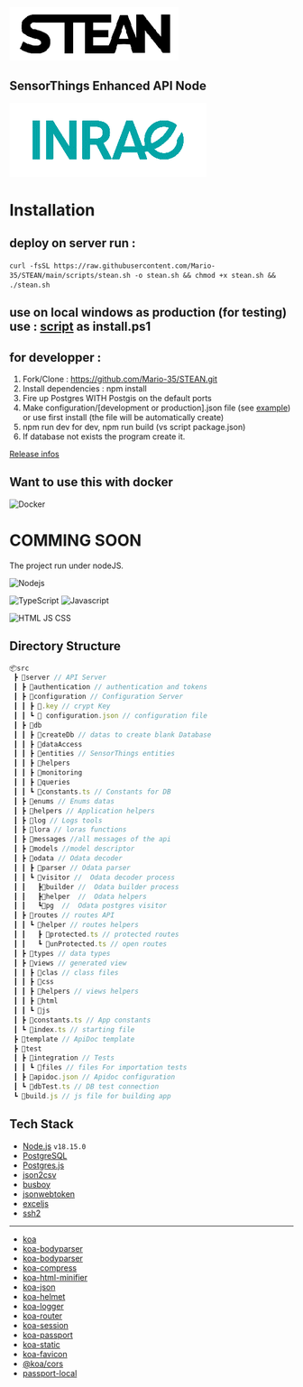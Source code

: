 ![Logo](https://raw.githubusercontent.com/Mario-35/STEAN/main/doc/assets/logo.png "Logo")

## SensorThings Enhanced API Node

![Inrae](https://raw.githubusercontent.com/Mario-35/STEAN/main/doc/assets/inrae.png "Inrae")

# Installation

## deploy on server run :
```curl -fsSL https://raw.githubusercontent.com/Mario-35/STEAN/main/scripts/stean.sh -o stean.sh && chmod +x stean.sh && ./stean.sh```

## use on local windows as production (for testing) use :  [script](https://raw.githubusercontent.com/Mario-35/STEAN/main/scripts/install.ps1) as install.ps1

## for developper : 

1. Fork/Clone : <https://github.com/Mario-35/STEAN.git>
2. Install dependencies : npm install
3. Fire up Postgres WITH Postgis on the default ports
4. Make configuration/[development or production].json file (see [example](https://github.com/Mario-35/STEAN/blob/main/src/server/configuration/example.md))
or use first install (the file will be automatically create)
5. npm run dev for dev, npm run build (vs script package.json)
6. If database not exists the program create it.

[Release infos](https://github.com/Mario-35/STEAN/blob/main/realease.md)

## Want to use this with docker

![Docker](https://raw.githubusercontent.com/Mario-35/STEAN/main/doc/assets/logo-docker.png "Docker")

# COMMING SOON

The project run under nodeJS.

![Nodejs](https://raw.githubusercontent.com/Mario-35/STEAN/main/doc/assets/nodejs.png "Nodejs")

![TypeScript](https://raw.githubusercontent.com/Mario-35/STEAN/main/doc/assets/ts.png "TypeScript") ![Javascript](https://raw.githubusercontent.com/Mario-35/STEAN/main/doc/assets/js.png "Javascript")


![HTML JS CSS](https://raw.githubusercontent.com/Mario-35/STEAN/main/doc/assets/html.png "HTML JS CSS")

## Directory Structure

```js
📦src
 ┣ 📂server // API Server
 ┃ ┣ 📂authentication // authentication and tokens
 ┃ ┣ 📂configuration // Configuration Server
 ┃ ┃ ┣ 📜.key // crypt Key
 ┃ ┃ ┗ 📜 configuration.json // configuration file
 ┃ ┣ 📂db
 ┃ ┃ ┣ 📂createDb // datas to create blank Database
 ┃ ┃ ┣ 📂dataAccess
 ┃ ┃ ┣ 📂entities // SensorThings entities
 ┃ ┃ ┣ 📂helpers 
 ┃ ┃ ┣ 📂monitoring 
 ┃ ┃ ┣ 📂queries
 ┃ ┃ ┗ 📜constants.ts // Constants for DB
 ┃ ┣ 📂enums // Enums datas
 ┃ ┣ 📂helpers // Application helpers
 ┃ ┣ 📂log // Logs tools
 ┃ ┣ 📂lora // loras functions
 ┃ ┣ 📂messages //all messages of the api
 ┃ ┣ 📂models //model descriptor
 ┃ ┣ 📂odata // Odata decoder
 ┃ ┃ ┣ 📂parser // Odata parser
 ┃ ┃ ┗ 📂visitor //  Odata decoder process
 ┃ ┃   ┣📂builder //  Odata builder process
 ┃ ┃   ┣📂helper  //  Odata helpers
 ┃ ┃   ┗📂pg  //  Odata postgres visitor
 ┃ ┣ 📂routes // routes API
 ┃ ┃ ┗ 📂helper // routes helpers
 ┃ ┃   ┣ 📜protected.ts // protected routes
 ┃ ┃   ┗ 📜unProtected.ts // open routes
 ┃ ┣ 📂types // data types
 ┃ ┣ 📂views // generated view
 ┃ ┃ ┣ 📂clas // class files
 ┃ ┃ ┣ 📂css
 ┃ ┃ ┣ 📂helpers // views helpers
 ┃ ┃ ┣ 📂html 
 ┃ ┃ ┗ 📂js
 ┃ ┣ 📜constants.ts // App constants
 ┃ ┗ 📜index.ts // starting file
 ┣ 📂template // ApiDoc template
 ┣ 📂test
 ┃ ┣ 📂integration // Tests
 ┃ ┃ ┗ 📂files // files For importation tests
 ┃ ┣ 📜apidoc.json // Apidoc configuration
 ┃ ┗ 📜dbTest.ts // DB test connection
 ┗ 📜build.js // js file for building app
```

## Tech Stack

- [Node.js](https://nodejs.org/) `v18.15.0`
- [PostgreSQL](https://www.postgresql.org/)
- [Postgres.js](https://github.com/porsager/postgres)
- [json2csv](https://mircozeiss.com/json2csv/)
- [busboy](https://github.com/mscdex/busboy)
- [jsonwebtoken](https://github.com/auth0/node-jsonwebtoken)
- [exceljs](https://github.com/exceljs/exceljs)
- [ssh2](https://github.com/mscdex/ssh2)

---

- [koa](https://koajs.com/)
- [koa-bodyparser](https://github.com/koajs/bodyparser)
- [koa-bodyparser](https://github.com/koajs/cors)
- [koa-compress](https://github.com/koajs/compress)
- [koa-html-minifier](https://github.com/koajs/html-minifier)
- [koa-json](https://github.com/koajs/json)
- [koa-helmet](https://github.com/venables/koa-helmet)
- [koa-logger](https://github.com/koajs/logger)
- [koa-router](https://github.com/koajs/router)
- [koa-session](https://github.com/koajs/session)
- [koa-passport](https://github.com/rkusa/koa-passport)
- [koa-static](https://github.com/koajs/static)
- [koa-favicon](https://github.com/koajs/favicon)
- [@koa/cors](https://github.com/koajs/cors)
- [passport-local](https://github.com/jaredhanson/passport-local)
